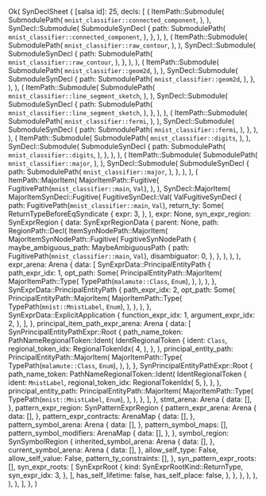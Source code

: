 Ok(
    SynDeclSheet {
        [salsa id]: 25,
        decls: [
            (
                ItemPath::Submodule(
                    SubmodulePath(
                        `mnist_classifier::connected_component`,
                    ),
                ),
                SynDecl::Submodule(
                    SubmoduleSynDecl {
                        path: SubmodulePath(
                            `mnist_classifier::connected_component`,
                        ),
                    },
                ),
            ),
            (
                ItemPath::Submodule(
                    SubmodulePath(
                        `mnist_classifier::raw_contour`,
                    ),
                ),
                SynDecl::Submodule(
                    SubmoduleSynDecl {
                        path: SubmodulePath(
                            `mnist_classifier::raw_contour`,
                        ),
                    },
                ),
            ),
            (
                ItemPath::Submodule(
                    SubmodulePath(
                        `mnist_classifier::geom2d`,
                    ),
                ),
                SynDecl::Submodule(
                    SubmoduleSynDecl {
                        path: SubmodulePath(
                            `mnist_classifier::geom2d`,
                        ),
                    },
                ),
            ),
            (
                ItemPath::Submodule(
                    SubmodulePath(
                        `mnist_classifier::line_segment_sketch`,
                    ),
                ),
                SynDecl::Submodule(
                    SubmoduleSynDecl {
                        path: SubmodulePath(
                            `mnist_classifier::line_segment_sketch`,
                        ),
                    },
                ),
            ),
            (
                ItemPath::Submodule(
                    SubmodulePath(
                        `mnist_classifier::fermi`,
                    ),
                ),
                SynDecl::Submodule(
                    SubmoduleSynDecl {
                        path: SubmodulePath(
                            `mnist_classifier::fermi`,
                        ),
                    },
                ),
            ),
            (
                ItemPath::Submodule(
                    SubmodulePath(
                        `mnist_classifier::digits`,
                    ),
                ),
                SynDecl::Submodule(
                    SubmoduleSynDecl {
                        path: SubmodulePath(
                            `mnist_classifier::digits`,
                        ),
                    },
                ),
            ),
            (
                ItemPath::Submodule(
                    SubmodulePath(
                        `mnist_classifier::major`,
                    ),
                ),
                SynDecl::Submodule(
                    SubmoduleSynDecl {
                        path: SubmodulePath(
                            `mnist_classifier::major`,
                        ),
                    },
                ),
            ),
            (
                ItemPath::MajorItem(
                    MajorItemPath::Fugitive(
                        FugitivePath(`mnist_classifier::main`, `Val`),
                    ),
                ),
                SynDecl::MajorItem(
                    MajorItemSynDecl::Fugitive(
                        FugitiveSynDecl::Val(
                            ValFugitiveSynDecl {
                                path: FugitivePath(`mnist_classifier::main`, `Val`),
                                return_ty: Some(
                                    ReturnTypeBeforeEqSyndicate {
                                        expr: 3,
                                    },
                                ),
                                expr: None,
                                syn_expr_region: SynExprRegion {
                                    data: SynExprRegionData {
                                        parent: None,
                                        path: RegionPath::Decl(
                                            ItemSynNodePath::MajorItem(
                                                MajorItemSynNodePath::Fugitive(
                                                    FugitiveSynNodePath {
                                                        maybe_ambiguous_path: MaybeAmbiguousPath {
                                                            path: FugitivePath(`mnist_classifier::main`, `Val`),
                                                            disambiguator: 0,
                                                        },
                                                    },
                                                ),
                                            ),
                                        ),
                                        expr_arena: Arena {
                                            data: [
                                                SynExprData::PrincipalEntityPath {
                                                    path_expr_idx: 1,
                                                    opt_path: Some(
                                                        PrincipalEntityPath::MajorItem(
                                                            MajorItemPath::Type(
                                                                TypePath(`malamute::Class`, `Enum`),
                                                            ),
                                                        ),
                                                    ),
                                                },
                                                SynExprData::PrincipalEntityPath {
                                                    path_expr_idx: 2,
                                                    opt_path: Some(
                                                        PrincipalEntityPath::MajorItem(
                                                            MajorItemPath::Type(
                                                                TypePath(`mnist::MnistLabel`, `Enum`),
                                                            ),
                                                        ),
                                                    ),
                                                },
                                                SynExprData::ExplicitApplication {
                                                    function_expr_idx: 1,
                                                    argument_expr_idx: 2,
                                                },
                                            ],
                                        },
                                        principal_item_path_expr_arena: Arena {
                                            data: [
                                                SynPrincipalEntityPathExpr::Root {
                                                    path_name_token: PathNameRegionalToken::Ident(
                                                        IdentRegionalToken {
                                                            ident: `Class`,
                                                            regional_token_idx: RegionalTokenIdx(
                                                                4,
                                                            ),
                                                        },
                                                    ),
                                                    principal_entity_path: PrincipalEntityPath::MajorItem(
                                                        MajorItemPath::Type(
                                                            TypePath(`malamute::Class`, `Enum`),
                                                        ),
                                                    ),
                                                },
                                                SynPrincipalEntityPathExpr::Root {
                                                    path_name_token: PathNameRegionalToken::Ident(
                                                        IdentRegionalToken {
                                                            ident: `MnistLabel`,
                                                            regional_token_idx: RegionalTokenIdx(
                                                                5,
                                                            ),
                                                        },
                                                    ),
                                                    principal_entity_path: PrincipalEntityPath::MajorItem(
                                                        MajorItemPath::Type(
                                                            TypePath(`mnist::MnistLabel`, `Enum`),
                                                        ),
                                                    ),
                                                },
                                            ],
                                        },
                                        stmt_arena: Arena {
                                            data: [],
                                        },
                                        pattern_expr_region: SynPatternExprRegion {
                                            pattern_expr_arena: Arena {
                                                data: [],
                                            },
                                            pattern_expr_contracts: ArenaMap {
                                                data: [],
                                            },
                                            pattern_symbol_arena: Arena {
                                                data: [],
                                            },
                                            pattern_symbol_maps: [],
                                            pattern_symbol_modifiers: ArenaMap {
                                                data: [],
                                            },
                                        },
                                        symbol_region: SynSymbolRegion {
                                            inherited_symbol_arena: Arena {
                                                data: [],
                                            },
                                            current_symbol_arena: Arena {
                                                data: [],
                                            },
                                            allow_self_type: False,
                                            allow_self_value: False,
                                            pattern_ty_constraints: [],
                                        },
                                        syn_pattern_expr_roots: [],
                                        syn_expr_roots: [
                                            SynExprRoot {
                                                kind: SynExprRootKind::ReturnType,
                                                syn_expr_idx: 3,
                                            },
                                        ],
                                        has_self_lifetime: false,
                                        has_self_place: false,
                                    },
                                },
                            },
                        ),
                    ),
                ),
            ),
        ],
    },
)